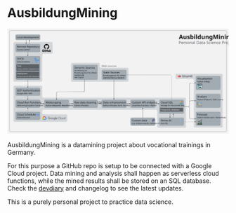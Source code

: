 # AusbildungMining

![Project Diagram](doc/Diagram.svg)

AusbildungMining is a datamining project about vocational trainings in Germany.

For this purpose a GitHub repo is setup to be connected with a Google Cloud project. Data mining and analysis shall happen as serverless cloud functions, while the mined results shall be stored on an SQL database. Check the [devdiary](devdiary.md) and changelog to see the latest updates.

This is a purely personal project to practice data science.